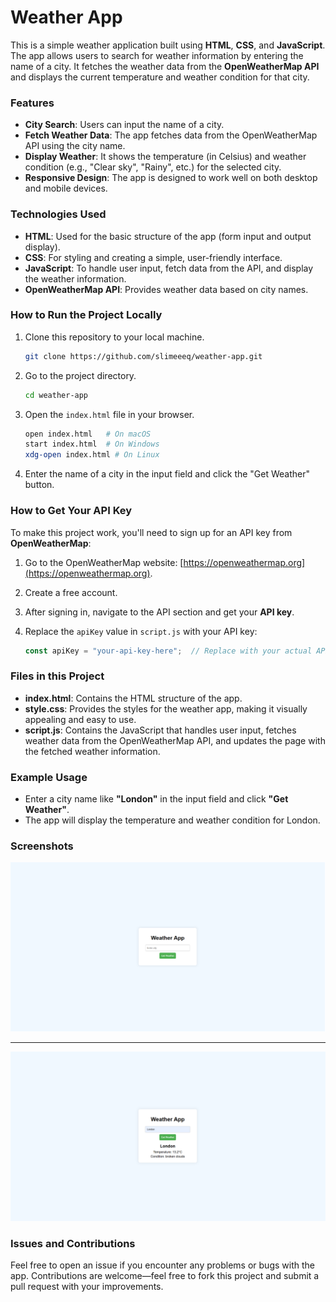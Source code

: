 # Weather App

This is a simple weather application built using **HTML**, **CSS**, and **JavaScript**. The app allows users to search for weather information by entering the name of a city. It fetches the weather data from the **OpenWeatherMap API** and displays the current temperature and weather condition for that city.

### Features

- **City Search**: Users can input the name of a city.
- **Fetch Weather Data**: The app fetches data from the OpenWeatherMap API using the city name.
- **Display Weather**: It shows the temperature (in Celsius) and weather condition (e.g., "Clear sky", "Rainy", etc.) for the selected city.
- **Responsive Design**: The app is designed to work well on both desktop and mobile devices.

### Technologies Used

- **HTML**: Used for the basic structure of the app (form input and output display).
- **CSS**: For styling and creating a simple, user-friendly interface.
- **JavaScript**: To handle user input, fetch data from the API, and display the weather information.
- **OpenWeatherMap API**: Provides weather data based on city names.

### How to Run the Project Locally

1. Clone this repository to your local machine.

   ```bash
   git clone https://github.com/slimeeeq/weather-app.git
   ```

2. Go to the project directory.

   ```bash
   cd weather-app
   ```

3. Open the `index.html` file in your browser.

   ```bash
   open index.html   # On macOS
   start index.html  # On Windows
   xdg-open index.html # On Linux
   ```

4. Enter the name of a city in the input field and click the "Get Weather" button.

### How to Get Your API Key

To make this project work, you'll need to sign up for an API key from **OpenWeatherMap**:

1. Go to the OpenWeatherMap website: [https://openweathermap.org](https://openweathermap.org).
2. Create a free account.
3. After signing in, navigate to the API section and get your **API key**.
4. Replace the `apiKey` value in `script.js` with your API key:

   ```javascript
   const apiKey = "your-api-key-here";  // Replace with your actual API key
   ```

### Files in this Project

- **index.html**: Contains the HTML structure of the app.
- **style.css**: Provides the styles for the weather app, making it visually appealing and easy to use.
- **script.js**: Contains the JavaScript that handles user input, fetches weather data from the OpenWeatherMap API, and updates the page with the fetched weather information.

### Example Usage

- Enter a city name like **"London"** in the input field and click **"Get Weather"**.
- The app will display the temperature and weather condition for London.

### Screenshots

![Weather App Screenshot](weather-app.png)

---

![Wether App after](weather-app-after.png)


### Issues and Contributions

Feel free to open an issue if you encounter any problems or bugs with the app. Contributions are welcome—feel free to fork this project and submit a pull request with your improvements.
